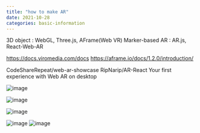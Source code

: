 ```yaml
---
title: "how to make AR"
date: 2021-10-28
categories: basic-information
---
```


3D object : WebGL, Three.js, AFrame(Web VR)
Marker-based AR : AR.js, React-Web-AR

https://docs.viromedia.com/docs
https://aframe.io/docs/1.2.0/introduction/

CodeShareRepeat/web-ar-showcase
RipNarip/AR-React
Your first experience with Web AR on desktop


![image](https://user-images.githubusercontent.com/57220434/139257786-2d9ea42e-4fce-42af-aebe-4d357c285410.png)

![image](https://user-images.githubusercontent.com/57220434/139257722-a59aaa7b-70fd-49db-971c-94689859d2f2.png)

![image](https://user-images.githubusercontent.com/57220434/139257838-4beb2c3f-1444-4bec-a424-c97214a439ef.png)

![image](https://user-images.githubusercontent.com/57220434/139257969-feb39a2e-e352-48f0-a3ab-d6f3bd621c20.png)
![image](https://user-images.githubusercontent.com/57220434/139258325-5c713821-cfc4-4456-9bb9-e639c69da7cc.png)
